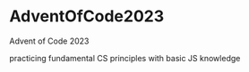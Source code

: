 # AdventOfCode2023
Advent of Code 2023

practicing fundamental CS principles with basic JS knowledge

